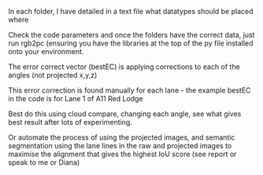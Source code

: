 In each folder, I have detailed in a text file what datatypes should be placed where

Check the code parameters and once the folders have the correct data, just run rgb2pc (ensuring you have the libraries at the top of the py file installed onto your environment.

The error correct vector (bestEC) is applying corrections to each of the angles (not projected x,y,z)

This error correction is found manually for each lane - the example bestEC in the code is for Lane 1 of A11 Red Lodge

Best do this using cloud compare, changing each angle, see what gives best result after lots of experimenting.

Or automate the process of using the projected images, and semantic segmentation using the lane lines in the raw and projected images to maximise the alignment that gives the highest IoU score (see report or speak to me or Diana)

